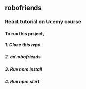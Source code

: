 ## robofriends


### React tutorial on Udemy course

#### To run this project,

##### 1. Clone this repo

##### 2. cd robofriends

##### 3. Run npm install

##### 4. Run npm start
